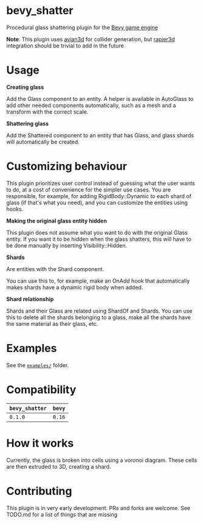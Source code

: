 # **bevy_shatter**

Procedural glass shattering plugin for the [Bevy game engine](https://bevyengine.org/)

**Note**: This plugin uses [avian3d](https://github.com/Jondolf/avian) for collider generation, but [rapier3d](https://rapier.rs/) integration should be trivial to add in the future

# Usage

**Creating glass**

Add the Glass component to an entity. A helper is available in AutoGlass to add other needed components automatically, such as a mesh and a transform with the correct scale.

**Shattering glass**

Add the Shattered component to an entity that has Glass, and glass shards will automatically be created.

# Customizing behaviour

This plugin prioritizes user control instead of guessing what the user wants to do, at a cost of convenience for the simpler use cases. You are responsible, for example, for adding RigidBody::Dynamic to each shard of glass (if that's what you need), and you can customize the entities using hooks.

**Making the original glass entity hidden**

This plugin does not assume what you want to do with the original Glass entity. If you want it to be hidden when the glass shatters, this will have to be done manually by inserting Visibility::Hidden.

**Shards**

Are entities with the Shard component.

You can use this to, for example, make an OnAdd hook that automatically makes shards have a dynamic rigid body when added.

**Shard relationship**

Shards and their Glass are related using ShardOf and Shards. You can use this to delete all the shards belonging to a glass, make all the shards have the same material as their glass, etc.

# Examples

See the [`examples/`](https://github.com/ivsop/bevy_shatter) folder.

# Compatibility

| `bevy_shatter` | `bevy` |
| :--            | :--    |
| `0.1.0`        | `0.16` |

# How it works

Currently, the glass is broken into cells using a voronoi diagram. These cells are then extruded to 3D, creating a shard.

# Contributing

This plugin is in very early development. PRs and forks are welcome. See TODO.md for a list of things that are missing

